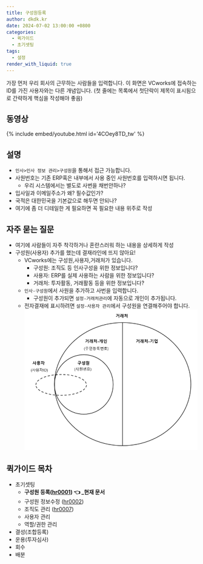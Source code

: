 ```yaml
---
title: 구성원등록
author: dkdk.kr
date: 2024-07-02 13:00:00 +0800
categories:
  - 퀵가이드
  - 초기셋팅
tags:
  - 설정
render_with_liquid: true
---
```

가장 먼저 우리 회사의 근무하는 사람들을 입력합니다. 이 화면은 VCworks에 접속하는 ID를 가진 사용자와는 다른 개념입니다. (첫 줄에는 목록에서 첫단락이 제목이 표시됨으로 간략하게 핵심을 작성해야 좋음)

## 동영상

{% include embed/youtube.html id='4COey8TD_tw' %}

## 설명

- `인사>인사 정보 관리>구성원`을 통해서 접근 가능합니다.
- 사원번호는 기존 ERP혹은 내부에서 사용 중인 사원번호를 입력하시면 됩니다.
	- 우리 시스템에서는 별도로 사번을 채번안하나?
- 입사일과 이메일주소가 왜? 필수값인가?
- 국적은 대한민국을 기본값으로 해두면 안되나?
- 여기에 좀 더 디테일한 게 필요하면 꼭 필요한 내용 위주로 작성

## 자주 묻는 질문

- 여기에 사람들이 자주 착각하거나 혼란스러워 하는 내용을 상세하게 작성
- 구성원(사용자) 추가를 했는데 결재라인에 뜨지 않아요!
	-  VCworks에는 구성원,사용자,거래처가 있습니다.
		- 구성원: 조직도 등 인사구성을 위한 정보입니다?
		- 사용자: ERP를 실제 사용하는 사람을 위한 정보입니다?
		- 거래처: 투자활동, 거래활동 등을 위한 정보입니다?
	- `인사-구성원`에서 사원을 추가하고 사번을 입력합니다.
		- 구성원이 추가되면 `설정-거래처관리`에 자동으로 개인이 추가됩니다.
	- 전자결재에 표시하려면 `설정-사용자 관리`에서 구성원을 연결해주어야 합니다.
![개념도|500](assets/img/Pasted%20image%2020240710193341.png)


## 퀵가이드 목차

- 초기셋팅
	- **구성원 등록([hr0001](/2024-07-02-hr0001)) 👈 _현재 문서**
	- 구성원 정보수정 ([hr0002](/2024-07-02-hr0002))
	- 조직도 관리 ([hr0007](/2024-07-02-hr0007))  
	- 사용자 관리 
	- 역할/권한 관리 
- 결성(조합등록)
- 운용(투자심사)
- 회수
- 배분
